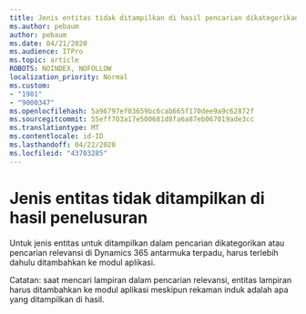 ```yaml
---
title: Jenis entitas tidak ditampilkan di hasil pencarian dikategorikan atau relevansi di Dynamics 365 antarmuka terpadu
ms.author: pebaum
author: pebaum
ms.date: 04/21/2020
ms.audience: ITPro
ms.topic: article
ROBOTS: NOINDEX, NOFOLLOW
localization_priority: Normal
ms.custom:
- "1981"
- "9000347"
ms.openlocfilehash: 5a96797ef03659bc6cab665f170dee9a9c62872f
ms.sourcegitcommit: 55eff703a17e500681d8fa6a87eb067019ade3cc
ms.translationtype: MT
ms.contentlocale: id-ID
ms.lasthandoff: 04/22/2020
ms.locfileid: "43703285"
---
```

# <a name="entity-type-not-showing-in-search-results"></a>Jenis entitas tidak ditampilkan di hasil penelusuran

Untuk jenis entitas untuk ditampilkan dalam pencarian dikategorikan atau pencarian relevansi di Dynamics 365 antarmuka terpadu, harus terlebih dahulu ditambahkan ke modul aplikasi.

Catatan: saat mencari lampiran dalam pencarian relevansi, entitas lampiran harus ditambahkan ke modul aplikasi meskipun rekaman induk adalah apa yang ditampilkan di hasil.
